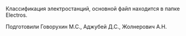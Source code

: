  Классификация электростанций, основной файл находится в папке Electros.
 
 Подготовили Говорухин М.С., Аджубей Д.С., Жолнерович А.Н.
